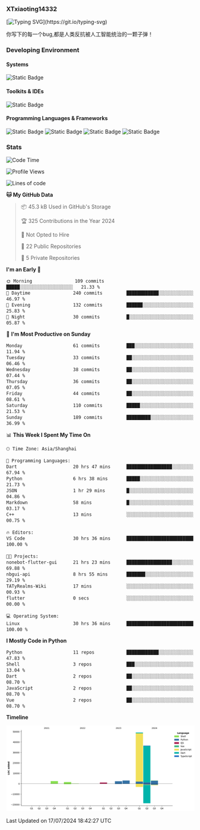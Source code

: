 ### XTxiaoting14332

[![Typing SVG](https://readme-typing-svg.herokuapp.com?font=JetBrians+Mono&pause=1000&random=false&width=435&lines=Hello+World!)](https://git.io/typing-svg)

你写下的每一个bug,都是人类反抗被人工智能统治的一颗子弹！

### Developing Environment

#### Systems

![Static Badge](https://img.shields.io/badge/Ubuntu-%20?style=flat-square&logo=ubuntu&logoColor=white&color=E34F26)

#### Toolkits & IDEs

![Static Badge](https://img.shields.io/badge/Visual%20Studio%20Code-%20?style=flat-square&logo=visualstudiocode&logoColor=white&color=blue)

#### Programming Languages & Frameworks

![Static Badge](https://img.shields.io/badge/Dart-%20?style=flat-square&logo=dart&logoColor=white&color=0175C2)
![Static Badge](https://img.shields.io/badge/Flutter-%20?style=flat-square&logo=flutter&logoColor=white&color=02569B)
![Static Badge](https://img.shields.io/badge/Python-%20?style=flat-square&logo=python&logoColor=white&color=E7A781)
![Static Badge](https://img.shields.io/badge/Bash%20Shell-%20?style=flat-square&logo=shell&logoColor=white&color=49D868)

### Stats

<!--START_SECTION:waka-->
![Code Time](http://img.shields.io/badge/Code%20Time-58%20hrs%2046%20mins-blue)

![Profile Views](http://img.shields.io/badge/Profile%20Views-0-blue)

![Lines of code](https://img.shields.io/badge/From%20Hello%20World%20I%27ve%20Written-98.9%20thousand%20lines%20of%20code-blue)

**🐱 My GitHub Data** 

> 📦 45.3 kB Used in GitHub's Storage 
 > 
> 🏆 325 Contributions in the Year 2024
 > 
> 🚫 Not Opted to Hire
 > 
> 📜 22 Public Repositories 
 > 
> 🔑 5 Private Repositories 
 > 
**I'm an Early 🐤** 

```text
🌞 Morning                109 commits         █████░░░░░░░░░░░░░░░░░░░░   21.33 % 
🌆 Daytime                240 commits         ████████████░░░░░░░░░░░░░   46.97 % 
🌃 Evening                132 commits         ██████░░░░░░░░░░░░░░░░░░░   25.83 % 
🌙 Night                  30 commits          █░░░░░░░░░░░░░░░░░░░░░░░░   05.87 % 
```
📅 **I'm Most Productive on Sunday** 

```text
Monday                   61 commits          ███░░░░░░░░░░░░░░░░░░░░░░   11.94 % 
Tuesday                  33 commits          ██░░░░░░░░░░░░░░░░░░░░░░░   06.46 % 
Wednesday                38 commits          ██░░░░░░░░░░░░░░░░░░░░░░░   07.44 % 
Thursday                 36 commits          ██░░░░░░░░░░░░░░░░░░░░░░░   07.05 % 
Friday                   44 commits          ██░░░░░░░░░░░░░░░░░░░░░░░   08.61 % 
Saturday                 110 commits         █████░░░░░░░░░░░░░░░░░░░░   21.53 % 
Sunday                   189 commits         █████████░░░░░░░░░░░░░░░░   36.99 % 
```


📊 **This Week I Spent My Time On** 

```text
🕑︎ Time Zone: Asia/Shanghai

💬 Programming Languages: 
Dart                     20 hrs 47 mins      █████████████████░░░░░░░░   67.94 % 
Python                   6 hrs 38 mins       █████░░░░░░░░░░░░░░░░░░░░   21.73 % 
JSON                     1 hr 29 mins        █░░░░░░░░░░░░░░░░░░░░░░░░   04.86 % 
Markdown                 58 mins             █░░░░░░░░░░░░░░░░░░░░░░░░   03.17 % 
C++                      13 mins             ░░░░░░░░░░░░░░░░░░░░░░░░░   00.75 % 

🔥 Editors: 
VS Code                  30 hrs 36 mins      █████████████████████████   100.00 % 

🐱‍💻 Projects: 
nonebot-flutter-gui      21 hrs 23 mins      █████████████████░░░░░░░░   69.88 % 
nbgui-api                8 hrs 55 mins       ███████░░░░░░░░░░░░░░░░░░   29.19 % 
TATyRealms-Wiki          17 mins             ░░░░░░░░░░░░░░░░░░░░░░░░░   00.93 % 
flutter                  0 secs              ░░░░░░░░░░░░░░░░░░░░░░░░░   00.00 % 

💻 Operating System: 
Linux                    30 hrs 36 mins      █████████████████████████   100.00 % 
```

**I Mostly Code in Python** 

```text
Python                   11 repos            ████████████░░░░░░░░░░░░░   47.83 % 
Shell                    3 repos             ███░░░░░░░░░░░░░░░░░░░░░░   13.04 % 
Dart                     2 repos             ██░░░░░░░░░░░░░░░░░░░░░░░   08.70 % 
JavaScript               2 repos             ██░░░░░░░░░░░░░░░░░░░░░░░   08.70 % 
Vue                      2 repos             ██░░░░░░░░░░░░░░░░░░░░░░░   08.70 % 
```



**Timeline**

![Lines of Code chart](https://raw.githubusercontent.com/XTxiaoting14332/XTxiaoting14332/main/assets/bar_graph.png)


 Last Updated on 17/07/2024 18:42:27 UTC
<!--END_SECTION:waka-->